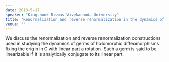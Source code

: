 ```yaml
---
date: 2013-5-17
speaker: "Kingshook Biswas Vivekananda University"
title: "Renormalization and reverse renormalization in the dynamics of germs of holomorphic diffeomorphisms in C."
venue: ""
---
```

We discuss the renormalization and reverse renormalization
constructions used in studying the dynamics of germs of holomorphic
diffeomorphisms fixing the origin in C with linear part a rotation. Such a
germ is said to be linearizable if it is analytically conjugate to its
linear part.
